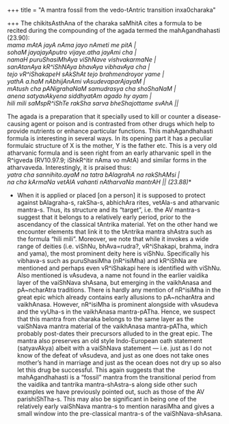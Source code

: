 +++
title = "A mantra fossil from the vedo-tAntric transition inxa0charaka"

+++
The chikitsAsthAna of the charaka saMhitA cites a formula to be recited
during the compounding of the agada termed the mahAgandhahasti
(23.90):  
*mama mAtA jayA nAma jayo nAmeti me pitA |  
sohaM jayajayAputro vijaye.atha jayAmi cha |  
namaH puruShasiMhAya viShNave vishvakarmaNe |  
sanAtanAya kR^iShNAya bhavAya vibhavAya cha |  
tejo vR^iShakapeH sAkShAt tejo brahmendroyor yame |  
yathA a.haM nAbhijAnAmi vAsudevaparAjayaM |  
mAtush cha pANigrahaNaM samudrasya cha shoShaNaM |  
anena satyavAkyena siddhyatAm agado hy ayam |  
hili mili saMspR^iShTe rakSha sarva bheShajottame svAhA ||*

The agada is a preparation that it specially used to kill or counter a
disease-causing agent or poison and is contrasted from other drugs which
help to provide nutrients or enhance particular functions. This
mahAgandhahasti formula is interesting in several ways. In its opening
part it has a peculiar formulaic structure of X is the mother, Y is the
father etc. This is a very old atharvanic formula and is seen right from
an early atharvanic spell in the R^igveda (RV10.97.9; iShkR^itir nAma vo
mAtA) and similar forms in the atharvaveda. Interestingly, it is praised
thus:  
*yatra cha sannihito.ayaM na tatra bAlagrahA na rakShAMsi |  
na cha kArmaNa vetAlA vahanti nAtharvaNa mantrAH || (23.88)**  
* When it is applied or placed \[on a person\] it is supposed to protect
against bAlagraha-s, rakSha-s, abhichAra rites, vetAla-s and atharvanic
mantra-s. Thus, its structure and its “target”, i.e. the AV mantra-s
suggest that it belongs to a relatively early period, prior to the
ascendancy of the classical tAntrika material. Yet on the other hand we
encounter elements that link it to the tAntrika mantra shAstra such as
the formula “hili mili”. Moreover, we note that while it invokes a wide
range of deities (i.e. viShNu, bhAva=rudra?, vR^iShakapi, brahma, indra
and yama), the most prominent deity here is viShNu. Specifically his
vibhava-s such as puruShasiMha (nR^isiMha) and kR^iShNa are mentioned
and perhaps even vR^iShakapi here is identified with viShNu. Also
mentioned is vAsudeva, a name not found in the earlier vaidika layer of
the vaiShNava shAsana, but emerging in the vaikhAnasa and pA\~ncharAtra
traditions. There is hardly any mention of nR^isiMha in the great epic
which already contains early allusions to pA\~ncharAtra and vaikhAnasa.
However, nR^isiMha is prominent alongside with vAsudeva and the vyUha-s
in the vaikhAnasa mantra-pATha. Hence, we suspect that this mantra from
charaka belongs to the same layer as the vaiShNava mantra material of
the vaikhAnasa mantra-pATha, which probably post-dates their precursors
alluded to in the great epic. The mantra also preserves an old style
Indo-European oath statement (satyavAkya) albeit with a vaiShNava
statement — i.e. just as I do not know of the defeat of vAsudeva, and
just as one does not take ones mother’s hand in marriage and just as the
ocean does not dry up so also let this drug be successful. This again
suggests that the mahAgandhahasti is a “fossil” mantra from the
transitional period from the vaidika and tantrika mantra-shAstra-s along
side other such examples we have previously pointed out, such as those
of the AV parishiShTha-s. This may also be significant in being one of
the relatively early vaiShNava mantra-s to mention narasiMha and gives a
small window into the pre-classical mantra-s of the vaiShNava-shAsana.
